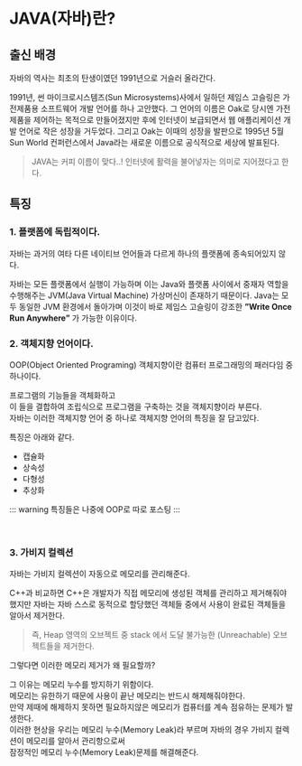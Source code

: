 JAVA(자바)란? <Badge text="song" />
=============

출신 배경
---------


자바의 역사는 최초의 탄생이였던 1991년으로 거슬러 올라간다.   

1991년, 썬 마이크로시스템즈(Sun Microsystems)사에서 일하던 제임스 고슬링은 가전제품용 소프트웨어 개발 언어를 하나 고안했다. 그 언어의 이름은 Oak로 당시엔 가전제품을 제어하는 목적으로 만들어졌지만 후에 인터넷이 보급되면서 웹 애플리케이션 개발 언어로 작은 성장을 거두었다. 그리고 Oak는 이때의 성장을 발판으로 1995년 5월 Sun World 컨퍼런스에서 Java라는 새로운 이름으로 공식적으로 세상에 발표된다.

> JAVA는 커피 이름이 맞다..! 인터넷에 활력을 불어넣자는 의미로 지어졌다고 한다.

특징
----


### 1. 플랫폼에 독립적이다.   

자바는 과거의 여타 다른 네이티브 언어들과 다르게 하나의 플랫폼에 종속되어있지 않다.   

자바는 모든 플랫폼에서 실행이 가능하며 이는 Java와 플랫폼 사이에서 중재자 역할을 수행해주는 JVM(Java Virtual Machine) 가상머신이 존재하기 때문이다. Java는 모두 동일한 JVM 환경에서 돌아가며 이것이 바로 제임스 고슬링이 강조한 **”Write Once Run Anywhere”** 가 가능한 이유이다.
<br>

### 2. 객체지향 언어이다.

OOP(Object Oriented Programing) 객체지향이란 컴퓨터 프로그래밍의 패러다임 중 하나이다.      

프로그램의 기능들을 객체화하고   
이 들을 결합하여 조립식으로 프로그램을 구축하는 것을 객체지향이라 부른다.   
자바는 이러한 객체지향 언어 중 하나로 객체지향 언어의 특징을 잘 담고있다.   

특징은 아래와 같다.   

-	캡슐화
-	상속성
-	다형성
-	추상화


::: warning
특징들은 나중에 OOP로 따로 포스팅
:::

<br>

### 3. 가비지 컬렉션

자바는 가비지 컬렉션이 자동으로 메모리를 관리해준다.   

C++과 비교하면 C++은 개발자가 직접 메모리에 생성된 객체를 관리하고 제거해줘야했지만 자바는 자바 스스로 동적으로 할당했던 객체들 중에서 사용이 완료된 객체들을 알아서 제거한다.   

> 즉, Heap 영역의 오브젝트 중 stack 에서 도달 불가능한 (Unreachable) 오브젝트들을 제거한다.


그렇다면 이러한 메모리 제거가 왜 필요할까?   

그 이유는 메모리 누수를 방지하기 위함이다.   
메모리는 유한하기 때문에 사용이 끝난 메모리는 반드시 해제해줘야한다.   
만약 제때에 해제하지 못하면 필요하지않은 메모리가 컴퓨터를 계속 점유하는 문제가 발생한다.   
이러한 현상을 우리는 메모리 누수(Memory Leak)라 부르며 자바의 경우 가비지 컬렉션이 메모리를 알아서 관리항으로써   
잠정적인 메모리 누수(Memory Leak)문제를 해결해준다.



